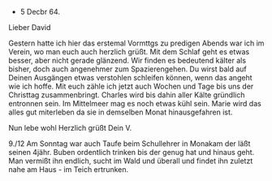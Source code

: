 + 5 Decbr 64.

Lieber David

Gestern hatte ich hier das erstemal Vormttgs zu predigen Abends war ich im Verein, wo man euch auch herzlich grüßt. Mit dem Schlaf geht es etwas besser, aber nicht gerade glänzend. Wir finden es bedeutend kälter als bisher, doch auch angenehmer zum Spazierengehen. Du wirst bald auf Deinen Ausgängen etwas verstohlen schleifen können, wenn das angeht wie ich hoffe. Mit euch zähle ich jetzt auch Wochen und Tage bis uns der Christtag zusammenbringt. Charles wird bis dahin aller Kälte gründlich entronnen sein. Im Mittelmeer mag es noch etwas kühl sein. Marie wird das alles gut miterleben da sie in demselben Monat hinausgefahren ist.

 Nun lebe wohl Herzlich grüßt
 Dein V.

9./12 Am Sonntag war auch Taufe beim Schullehrer in Monakam der läßt seinen 4jähr. Buben ordentlich trinken bis der genug hat und hinaus geht. Man vermißt ihn endlich, sucht im Wald und überall und findet ihn zuletzt nahe am Haus - im Teich ertrunken.

